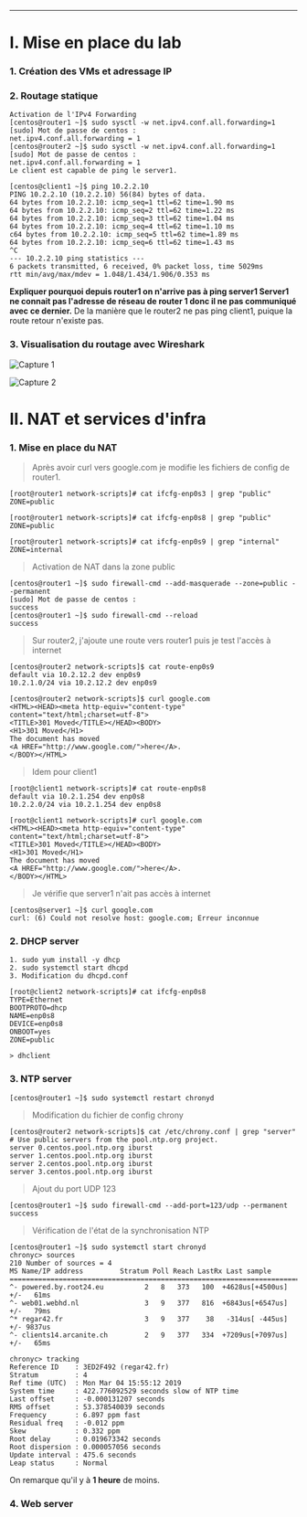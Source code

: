 ------

# I. Mise en place du lab

### 1. Création des VMs et adressage IP

### 2. Routage statique 

```
Activation de l'IPv4 Forwarding
[centos@router1 ~]$ sudo sysctl -w net.ipv4.conf.all.forwarding=1
[sudo] Mot de passe de centos : 
net.ipv4.conf.all.forwarding = 1
[centos@router2 ~]$ sudo sysctl -w net.ipv4.conf.all.forwarding=1
[sudo] Mot de passe de centos : 
net.ipv4.conf.all.forwarding = 1
Le client est capable de ping le server1.

[centos@client1 ~]$ ping 10.2.2.10
PING 10.2.2.10 (10.2.2.10) 56(84) bytes of data.
64 bytes from 10.2.2.10: icmp_seq=1 ttl=62 time=1.90 ms
64 bytes from 10.2.2.10: icmp_seq=2 ttl=62 time=1.22 ms
64 bytes from 10.2.2.10: icmp_seq=3 ttl=62 time=1.04 ms
64 bytes from 10.2.2.10: icmp_seq=4 ttl=62 time=1.10 ms
c64 bytes from 10.2.2.10: icmp_seq=5 ttl=62 time=1.89 ms
64 bytes from 10.2.2.10: icmp_seq=6 ttl=62 time=1.43 ms
^C
--- 10.2.2.10 ping statistics ---
6 packets transmitted, 6 received, 0% packet loss, time 5029ms
rtt min/avg/max/mdev = 1.048/1.434/1.906/0.353 ms
```

**Expliquer pourquoi depuis router1 on n'arrive pas à ping server1 Server1 ne connait pas l'adresse de réseau de router 1 donc il ne pas communiqué avec ce dernier.**
De la manière que le router2 ne pas ping client1, puique la route retour n'existe pas.

### 3. Visualisation du routage avec Wireshark

![Capture 1](https://github.com/BenoitYnov/Tp-ccna2/blob/master/img/tp2-1.PNG?raw=true)

![Capture 2](https://github.com/BenoitYnov/Tp-ccna2/blob/master/img/tp2-2.PNG?raw=true)



# II. NAT et services d'infra

### 1. Mise en place du NAT

> Après avoir curl vers google.com je modifie les fichiers de config de router1.

```
[root@router1 network-scripts]# cat ifcfg-enp0s3 | grep "public"
ZONE=public

[root@router1 network-scripts]# cat ifcfg-enp0s8 | grep "public"
ZONE=public

[root@router1 network-scripts]# cat ifcfg-enp0s9 | grep "internal"
ZONE=internal
```

> Activation de NAT dans la zone public

```
[centos@router1 ~]$ sudo firewall-cmd --add-masquerade --zone=public --permanent
[sudo] Mot de passe de centos : 
success
[centos@router1 ~]$ sudo firewall-cmd --reload
success
```

> Sur router2, j'ajoute une route vers router1 puis je test l'accès à internet

```
[centos@router2 network-scripts]$ cat route-enp0s9
default via 10.2.12.2 dev enp0s9
10.2.1.0/24 via 10.2.12.2 dev enp0s9

[centos@router2 network-scripts]$ curl google.com
<HTML><HEAD><meta http-equiv="content-type" content="text/html;charset=utf-8">
<TITLE>301 Moved</TITLE></HEAD><BODY>
<H1>301 Moved</H1>
The document has moved
<A HREF="http://www.google.com/">here</A>.
</BODY></HTML>
```

> Idem pour client1

```
[root@client1 network-scripts]# cat route-enp0s8
default via 10.2.1.254 dev enp0s8
10.2.2.0/24 via 10.2.1.254 dev enp0s8

[root@client1 network-scripts]# curl google.com
<HTML><HEAD><meta http-equiv="content-type" content="text/html;charset=utf-8">
<TITLE>301 Moved</TITLE></HEAD><BODY>
<H1>301 Moved</H1>
The document has moved
<A HREF="http://www.google.com/">here</A>.
</BODY></HTML>
```

> Je vérifie que server1 n'ait pas accès à internet

```
[centos@server1 ~]$ curl google.com
curl: (6) Could not resolve host: google.com; Erreur inconnue
```



### 2. DHCP server

```
1. sudo yum install -y dhcp
2. sudo systemctl start dhcpd
3. Modification du dhcpd.conf
```

```
[root@client2 network-scripts]# cat ifcfg-enp0s8
TYPE=Ethernet
BOOTPROTO=dhcp
NAME=enp0s8
DEVICE=enp0s8
ONBOOT=yes
ZONE=public

> dhclient
```



### 3. NTP server

```
[centos@router1 ~]$ sudo systemctl restart chronyd
```

> Modification du fichier de config chrony

```
[centos@router2 network-scripts]$ cat /etc/chrony.conf | grep "server"
# Use public servers from the pool.ntp.org project.
server 0.centos.pool.ntp.org iburst
server 1.centos.pool.ntp.org iburst
server 2.centos.pool.ntp.org iburst
server 3.centos.pool.ntp.org iburst
```

> Ajout du port UDP 123

```
[centos@router1 ~]$ sudo firewall-cmd --add-port=123/udp --permanent
success	
```

> Vérification de l'état de la synchronisation NTP

```
[centos@router1 ~]$ sudo systemctl start chronyd
chronyc> sources
210 Number of sources = 4
MS Name/IP address         Stratum Poll Reach LastRx Last sample
===============================================================================
^- powered.by.root24.eu          2   8   373   100  +4628us[+4500us] +/-   61ms
^- web01.webhd.nl                3   9   377   816  +6843us[+6547us] +/-   79ms
^* regar42.fr                    3   9   377    38   -314us[ -445us] +/- 9837us
^- clients14.arcanite.ch         2   9   377   334  +7209us[+7097us] +/-   65ms

chronyc> tracking
Reference ID    : 3ED2F492 (regar42.fr)
Stratum         : 4
Ref time (UTC)  : Mon Mar 04 15:55:12 2019
System time     : 422.776092529 seconds slow of NTP time
Last offset     : -0.000131207 seconds
RMS offset      : 53.378540039 seconds
Frequency       : 6.897 ppm fast
Residual freq   : -0.012 ppm
Skew            : 0.332 ppm
Root delay      : 0.019673342 seconds
Root dispersion : 0.000057056 seconds
Update interval : 475.6 seconds
Leap status     : Normal
```

On remarque qu'il y à **1 heure** de moins.



### 4. Web server

